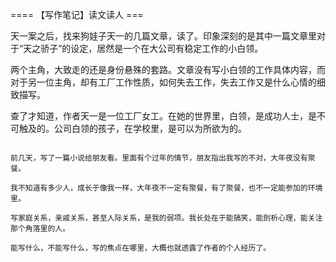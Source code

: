 


==== 【写作笔记】读文读人  ===


天一案之后，找来狗娃子天一的几篇文章，读了。印象深刻的是其中一篇文章里对于“天之骄子”的设定，居然是一个在大公司有稳定工作的小白领。

两个主角，大致走的还是身份悬殊的套路。文章没有写小白领的工作具体内容，而对于另一位主角，却有工厂工作性质，如何失去工作，失去工作又是什么心情的细致描写。

查了才知道，作者天一是一位工厂女工。在她的世界里，白领，是成功人士，是不可触及的。公司白领的孩子，在学校里，是可以为所欲为的。

~~~

前几天，写了一篇小说给朋友看。里面有个过年的情节，朋友指出我写的不对，大年夜没有聚餐。

我不知道有多少人，成长于像我一样，大年夜不一定有聚餐，有了聚餐，也不一定能参加的环境里。

写家庭关系，亲戚关系，甚至人际关系，是我的弱项。我长处在于能搞笑，能剖析心理，能关注那个角落里的人。

能写什么，不能写什么，写的焦点在哪里，大概也就透露了作者的个人经历了。
